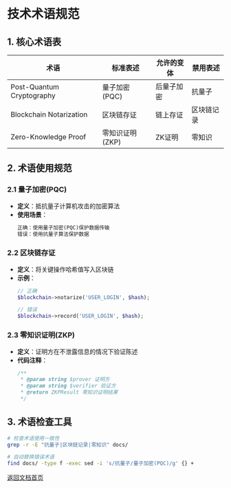 # 技术术语规范

## 1. 核心术语表

| 术语 | 标准表述 | 允许的变体 | 禁用表述 |
|------|----------|------------|----------|
| Post-Quantum Cryptography | 量子加密(PQC) | 后量子加密 | 抗量子 |
| Blockchain Notarization | 区块链存证 | 链上存证 | 区块链记录 |
| Zero-Knowledge Proof | 零知识证明(ZKP) | ZK证明 | 零知识 |

## 2. 术语使用规范

### 2.1 量子加密(PQC)
- **定义**：抵抗量子计算机攻击的加密算法
- **使用场景**：
  ```markdown
  正确：使用量子加密(PQC)保护数据传输
  错误：使用抗量子算法保护数据
  ```

### 2.2 区块链存证
- **定义**：将关键操作哈希值写入区块链
- **示例**：
  ```php
  // 正确
  $blockchain->notarize('USER_LOGIN', $hash);
  
  // 错误
  $blockchain->record('USER_LOGIN', $hash);
  ```

### 2.3 零知识证明(ZKP)
- **定义**：证明方在不泄露信息的情况下验证陈述
- **代码注释**：
  ```php
  /**
   * @param string $prover 证明方
   * @param string $verifier 验证方 
   * @return ZKPResult 零知识证明结果
   */
  ```

## 3. 术语检查工具
```bash
# 检查术语使用一致性
grep -r -E "抗量子|区块链记录|零知识" docs/

# 自动替换错误术语
find docs/ -type f -exec sed -i 's/抗量子/量子加密(PQC)/g' {} +
```

[返回文档首页](../index.md)